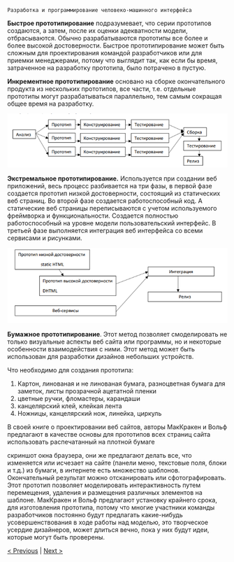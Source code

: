 ```
Разработка и программирование человеко-машинного интерфейса
```
**Быстрое прототипирование** подразумевает, что серии прототипов создаются, а затем, после их
оценки адекватности модели, отбрасываются. Обычно разрабатываются прототипы все более и
более высокой достоверности. Быстрое прототипирование может быть сложным для
проектирования командой разработчиков или для приемки менеджерами, потому что выглядит
так, как если бы время, затраченное на разработку прототипа, было потрачено в пустую.

**Инкрементное прототипирование** основано на сборке окончательного продукта из нескольких
прототипов, все части, т.е. отдельные прототипы могут разрабатываться параллельно, тем самым
сокращая общее время на разработку.

![alt text](image-2.png)

**Экстремальное прототипирование.** Используется при создании веб приложений, весь процесс
разбивается на три фазы, в первой фазе создается прототип низкой достоверности, состоящий из
статических веб страниц. Во второй фазе создается работоспособный код. А статические веб
страницы переписываются с учетом используемого фреймворка и функциональности. Создается
полностью работоспособный на уровне модели пользовательский интерфейс. В третьей фазе
выполняется интеграция веб интерфейса со всеми сервисами и рисунками.

![alt text](image-3.png)

**Бумажное прототипирование**. Этот метод позволяет смоделировать не только визуальные
аспекты веб сайта или программы, но и некоторые особенности взаимодействия с ними. Этот
метод может быть использован для разработки дизайнов небольших устройств.

Что необходимо для создания прототипа:

1. Картон, линованая и не линованая бумага, разноцветная бумага для заметок, листы
    прозрачной ацетатной пленки
2. цветные ручки, фломастеры, карандаши
3. канцелярский клей, клейкая лента
4. Ножницы, канцелярский нож, линейка, циркуль

В своей книге о проектировании веб сайтов, авторы МакКракен и Вольф предлагают в качестве
основы для прототипов всех страниц сайта использовать распечатанный на плотной бумаге



скриншот окна браузера, они же предлагают делать все, что изменяется или исчезает на сайте
(панели меню, текстовые поля, блоки и т.д.) из бумаги, в интернете есть множество шаблонов.
Окончательный результат можно отсканировать или сфотографировать. Этот прототип позволяет
моделировать интерактивность путем перемещения, удаления и размещения различных
элементов на шаблоне. МакКракен и Вольф предлагают установку крайнего срока, для
изготовления прототипа, потому что многие участники команды разработчиков постоянно будут
предлагать какие-нибудь усовершенствования в ходе работы над моделью, это творческое
усердие дизайнеров, может длиться вечно, пока у них будут идеи, которые могут быть проверены.


[< Previous](8.md) | [Next >](10.md)